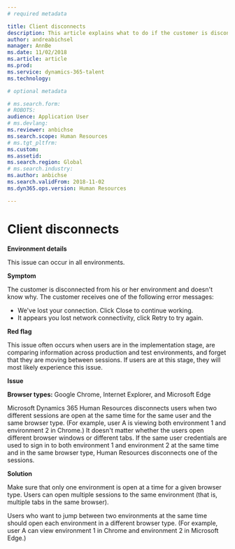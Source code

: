 ```yaml
---
# required metadata

title: Client disconnects
description: This article explains what to do if the customer is disconnected from his or her environment and doesn't know why.
author: andreabichsel
manager: AnnBe
ms.date: 11/02/2018
ms.article: article
ms.prod: 
ms.service: dynamics-365-talent
ms.technology: 

# optional metadata

# ms.search.form: 
# ROBOTS: 
audience: Application User
# ms.devlang: 
ms.reviewer: anbichse
ms.search.scope: Human Resources
# ms.tgt_pltfrm: 
ms.custom: 
ms.assetid: 
ms.search.region: Global
# ms.search.industry: 
ms.author: anbichse
ms.search.validFrom: 2018-11-02
ms.dyn365.ops.version: Human Resources

---
```


# Client disconnects

**Environment details** 

This issue can occur in all environments.
 
**Symptom** 

The customer is disconnected from his or her environment and doesn't know why. The customer receives one of the following error messages:

- We've lost your connection. Click Close to continue working.
- It appears you lost network connectivity, click Retry to try again.

**Red flag**

This issue often occurs when users are in the implementation stage, are comparing information across production and test environments, and forget that they are moving between sessions. If users are at this stage, they will most likely experience this issue.

**Issue** 

**Browser types:** Google Chrome, Internet Explorer, and Microsoft Edge

Microsoft Dynamics 365 Human Resources disconnects users when two different sessions are open at the same time for the same user and the same browser type. (For example, user A is viewing both environment 1 and environment 2 in Chrome.) It doesn't matter whether the users open different browser windows or different tabs. If the same user credentials are used to sign in to both environment 1 and environment 2 at the same time and in the same browser type, Human Resources disconnects one of the sessions.

**Solution**

Make sure that only one environment is open at a time for a given browser type. Users can open multiple sessions to the same environment (that is, multiple tabs in the same browser).

Users who want to jump between two environments at the same time should open each environment in a different browser type. (For example, user A can view environment 1 in Chrome and environment 2 in Microsoft Edge.)
